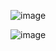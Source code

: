![image](https://github.com/user-attachments/assets/47ede757-3388-421a-b8c3-eabbec40dd76)


![image](https://github.com/user-attachments/assets/b74ed9fe-4e56-4c35-90e4-fccd202aa89c)
